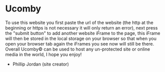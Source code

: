 # Ucomby
To use this website you first paste the url of the website (the http at the beginning or https is not necessary it will only return an error), next press the "submit button" to add another website iFrame to the page, this iFrame will then be stored in the local storage on your browser so that when you open your browser tab again the iFrames you see now will still be there. Overall Ucomby© can be used to host any un-protected site or online media in the world, I hope you enjoy!
 - Phillip Jordan
(site creator)
